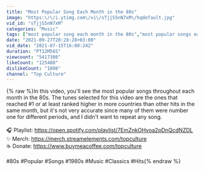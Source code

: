 ```yaml
---
title: "Most Popular Song Each Month in the 80s"
image: "https:\/\/i.ytimg.com\/vi\/sTjjS5nN7xM\/hqdefault.jpg"
vid_id: "sTjjS5nN7xM"
categories: "Music"
tags: ["most popular song each month in the 80s","most popular songs each month in the 80s","most popular songs in the 80s"]
date: "2021-09-27T20:28:28+03:00"
vid_date: "2021-07-15T16:00:24Z"
duration: "PT12M56S"
viewcount: "5417386"
likeCount: "125480"
dislikeCount: "1806"
channel: "Top Culture"
---
```

{% raw %}In this video, you'll see the most popular songs throughout each month in the 80s. The tunes selected for this video are the ones that reached #1 or at least ranked higher in more countries than other hits in the same month, but it's not very accurate since many of them were number one for different periods, and I didn't want to repeat any song.<br /><br />🎧 Playlist: <a rel="nofollow" target="blank" href="https://open.spotify.com/playlist/7EmZnkOHvoa2pDnQcdNZDL">https://open.spotify.com/playlist/7EmZnkOHvoa2pDnQcdNZDL</a><br />✨ Merch: <a rel="nofollow" target="blank" href="https://merch.streamelements.com/topculture">https://merch.streamelements.com/topculture</a><br />☕ Donate: <a rel="nofollow" target="blank" href="https://www.buymeacoffee.com/topculture">https://www.buymeacoffee.com/topculture</a><br /><br />#80s #Popular #Songs #1980s #Music #Classics #Hits{% endraw %}
